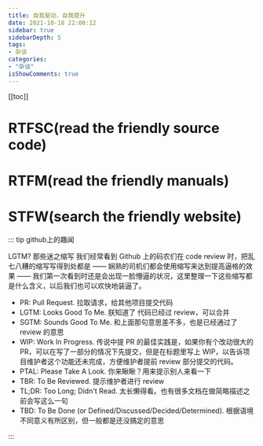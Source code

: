 ```yaml
---
title: 自我驱动，自我提升
date: 2021-10-18 22:00:12
sidebar: true
sidebarDepth: 5
tags: 
- 杂谈
categories:
- "杂谈"
isShowComments: true
---
```


[[toc]]

# RTFSC(read the friendly source code)



# RTFM(read the friendly manuals)



# STFW(search the friendly website)




::: tip github上的趣闻

LGTM? 那些迷之缩写
我们经常看到 Github 上的码农们在 code review 时，把乱七八糟的缩写写得到处都是 —— 娴熟的司机们都会使用缩写来达到提高逼格的效果 —— 我们第一次看到时还是会出现一脸懵逼的状况，这里整理一下这些缩写都是什么含义，以后我们也可以欢快地装逼了。

- PR: Pull Request. 拉取请求，给其他项目提交代码
- LGTM: Looks Good To Me. 朕知道了 代码已经过 review，可以合并
- SGTM: Sounds Good To Me. 和上面那句意思差不多，也是已经通过了 review 的意思
- WIP: Work In Progress. 传说中提 PR 的最佳实践是，如果你有个改动很大的 PR，可以在写了一部分的情况下先提交，但是在标题里写上 WIP，以告诉项目维护者这个功能还未完成，方便维护者提前 review 部分提交的代码。
- PTAL: Please Take A Look. 你来瞅瞅？用来提示别人来看一下
- TBR: To Be Reviewed. 提示维护者进行 review
- TL;DR: Too Long; Didn't Read. 太长懒得看。也有很多文档在做简略描述之前会写这么一句
- TBD: To Be Done (or Defined/Discussed/Decided/Determined). 根据语境不同意义有所区别，但一般都是还没搞定的意思





:::